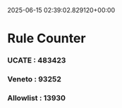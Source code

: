 2025-06-15 02:39:02.829120+00:00
# Rule Counter 
 ### UCATE : 483423

 ### Veneto : 93252

 ### Allowlist : 13930